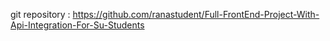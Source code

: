 git repository : https://github.com/ranastudent/Full-FrontEnd-Project-With-Api-Integration-For-Su-Students